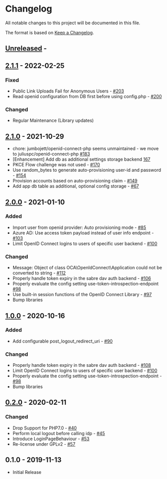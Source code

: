 # Changelog

All notable changes to this project will be documented in this file.

The format is based on [Keep a Changelog](http://keepachangelog.com/en/1.0.0/).

## [Unreleased] - 



## [2.1.1] - 2022-02-25

### Fixed

- Public Link Uploads Fail for Anonymous Users - [#203](https://github.com/owncloud/openidconnect/pull/203)
- Read openid configuration from DB first before using config.php - [#200](https://github.com/owncloud/openidconnect/pull/200)

### Changed

- Regular Maintenance (Library updates)



## [2.1.0] - 2021-10-29

- chore: jumbojett/openid-connect-php seems unmaintained - we move to juliuspc/openid-connect-php [#183](https://github.com/owncloud/openidconnect/pull/183)
- [Enhancement] Add db as additional settings storage backend [167](https://github.com/owncloud/openidconnect/pull/167)
- PKCE Flow challenge was not used - [#170](https://github.com/owncloud/openidconnect/pull/170)
- Use random_bytes to generate auto-provisioning user-id and password - [#154](https://github.com/owncloud/openidconnect/issues/154)
- Provision accounts based on auto-provisioning claim - [#149](https://github.com/owncloud/openidconnect/issues/149)
- Add app db table as additional, optional config storage - [#67](https://github.com/owncloud/openidconnect/pull/167)


## [2.0.0] - 2021-01-10

### Added

- Import user from openid provider: Auto provisioning mode - [#85](https://github.com/owncloud/openidconnect/issues/85)
- Azure AD: Use access token payload instead of user info endpoint - [#103](https://github.com/owncloud/openidconnect/issues/103)
- Limit OpenID Connect logins to users of specific user backend - [#100](https://github.com/owncloud/openidconnect/issues/100)

### Changed

- Message: Object of class OCA\OpenIdConnect\Application could not be converted to string - [#112](https://github.com/owncloud/openidconnect/issues/112)
- Properly handle token expiry in the sabre dav auth backend - [#106](https://github.com/owncloud/openidconnect/issues/106)
- Properly evaluate the config setting use-token-introspection-endpoint [#98](https://github.com/owncloud/openidconnect/issues/98)
- Use built-in session functions of the OpenID Connect Library - [#97](https://github.com/owncloud/openidconnect/issues/97)
- Bump libraries

## [1.0.0] - 2020-10-16

### Added

- Add configurable post_logout_redirect_uri - [#90](https://github.com/owncloud/openidconnect/issues/90)

### Changed

- Properly handle token expiry in the sabre dav auth backend - [#108](https://github.com/owncloud/openidconnect/pull/108)
- Limit OpenID Connect logins to users of specific user backend - [#100](https://github.com/owncloud/openidconnect/issues/100)
- Properly evaluate the config setting use-token-introspection-endpoint - [#98](https://github.com/owncloud/openidconnect/issues/98)
- Bump libraries


## [0.2.0] - 2020-02-11

### Changed

- Drop Support for PHP7.0 - [#40](https://github.com/owncloud/openidconnect/pull/40)
- Perform local logout before calling idp - [#45](https://github.com/owncloud/openidconnect/pull/45)
- Introduce LoginPageBehaviour - [#53](https://github.com/owncloud/openidconnect/pull/53)
- Re-license under GPLv2 - [#57](https://github.com/owncloud/openidconnect/pull/57)

## 0.1.0 - 2019-11-13

- Initial Release

[Unreleased]: https://github.com/owncloud/openidconnect/compare/v2.1.1...master
[2.1.1]: https://github.com/owncloud/openidconnect/compare/v2.1.0...v2.1.1
[2.1.0]: https://github.com/owncloud/openidconnect/compare/v2.0.0...v2.1.0
[2.0.0]: https://github.com/owncloud/openidconnect/compare/v1.0.0...v2.0.0
[1.0.0]: https://github.com/owncloud/openidconnect/compare/v0.2.0...v1.0.0
[0.2.0]: https://github.com/owncloud/openidconnect/compare/0.1.0...v0.2.0
